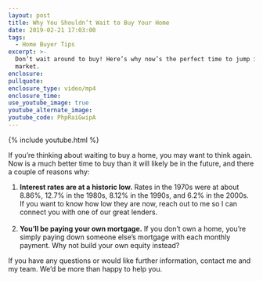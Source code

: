```yaml
---
layout: post
title: Why You Shouldn’t Wait to Buy Your Home
date: 2019-02-21 17:03:00
tags:
  - Home Buyer Tips
excerpt: >-
  Don’t wait around to buy! Here’s why now’s the perfect time to jump into the
  market.
enclosure:
pullquote:
enclosure_type: video/mp4
enclosure_time:
use_youtube_image: true
youtube_alternate_image:
youtube_code: PhpRaiGwipA
---
```


{% include youtube.html %}

If you’re thinking about waiting to buy a home, you may want to think again. Now is a much better time to buy than it will likely be in the future, and there a couple of reasons why:

1. **Interest rates are at a historic low.** Rates in the 1970s were at about 8.86%, 12.7% in the 1980s, 8.12% in the 1990s, and 6.2% in the 2000s. If you want to know how low they are now, reach out to me so I can connect you with one of our great lenders.<br> 
2. **You’ll be paying your own mortgage.** If you don’t own a home, you’re simply paying down someone else’s mortgage with each monthly payment. Why not build your own equity instead?

If you have any questions or would like further information, contact me and my team. We’d be more than happy to help you.